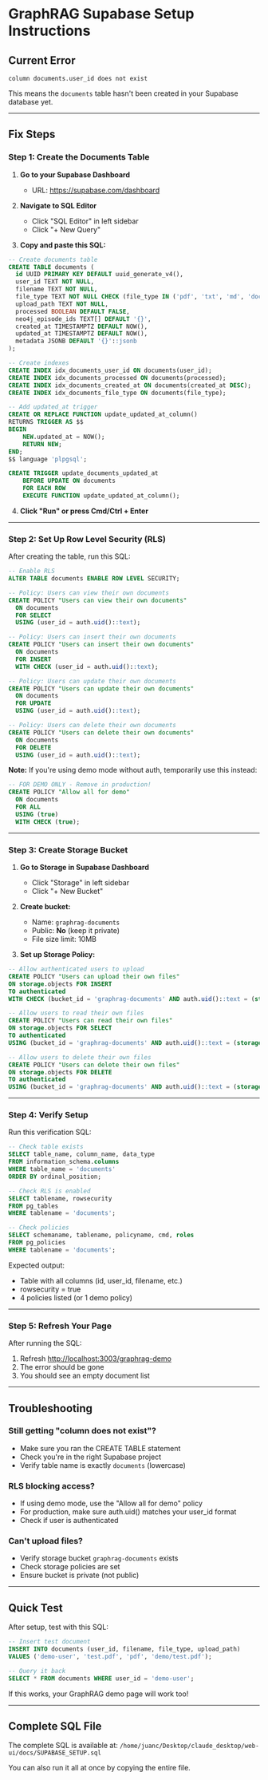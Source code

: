 # GraphRAG Supabase Setup Instructions

## Current Error

`column documents.user_id does not exist`

This means the `documents` table hasn't been created in your Supabase database yet.

---

## Fix Steps

### Step 1: Create the Documents Table

1. **Go to your Supabase Dashboard**
   - URL: <https://supabase.com/dashboard>

2. **Navigate to SQL Editor**
   - Click "SQL Editor" in left sidebar
   - Click "+ New Query"

3. **Copy and paste this SQL:**

```sql
-- Create documents table
CREATE TABLE documents (
  id UUID PRIMARY KEY DEFAULT uuid_generate_v4(),
  user_id TEXT NOT NULL,
  filename TEXT NOT NULL,
  file_type TEXT NOT NULL CHECK (file_type IN ('pdf', 'txt', 'md', 'docx')),
  upload_path TEXT NOT NULL,
  processed BOOLEAN DEFAULT FALSE,
  neo4j_episode_ids TEXT[] DEFAULT '{}',
  created_at TIMESTAMPTZ DEFAULT NOW(),
  updated_at TIMESTAMPTZ DEFAULT NOW(),
  metadata JSONB DEFAULT '{}'::jsonb
);

-- Create indexes
CREATE INDEX idx_documents_user_id ON documents(user_id);
CREATE INDEX idx_documents_processed ON documents(processed);
CREATE INDEX idx_documents_created_at ON documents(created_at DESC);
CREATE INDEX idx_documents_file_type ON documents(file_type);

-- Add updated_at trigger
CREATE OR REPLACE FUNCTION update_updated_at_column()
RETURNS TRIGGER AS $$
BEGIN
    NEW.updated_at = NOW();
    RETURN NEW;
END;
$$ language 'plpgsql';

CREATE TRIGGER update_documents_updated_at 
    BEFORE UPDATE ON documents 
    FOR EACH ROW 
    EXECUTE FUNCTION update_updated_at_column();
```

4. **Click "Run" or press Cmd/Ctrl + Enter**

---

### Step 2: Set Up Row Level Security (RLS)

After creating the table, run this SQL:

```sql
-- Enable RLS
ALTER TABLE documents ENABLE ROW LEVEL SECURITY;

-- Policy: Users can view their own documents
CREATE POLICY "Users can view their own documents"
  ON documents
  FOR SELECT
  USING (user_id = auth.uid()::text);

-- Policy: Users can insert their own documents
CREATE POLICY "Users can insert their own documents"
  ON documents
  FOR INSERT
  WITH CHECK (user_id = auth.uid()::text);

-- Policy: Users can update their own documents
CREATE POLICY "Users can update their own documents"
  ON documents
  FOR UPDATE
  USING (user_id = auth.uid()::text);

-- Policy: Users can delete their own documents
CREATE POLICY "Users can delete their own documents"
  ON documents
  FOR DELETE
  USING (user_id = auth.uid()::text);
```

**Note:** If you're using demo mode without auth, temporarily use this instead:

```sql
-- FOR DEMO ONLY - Remove in production!
CREATE POLICY "Allow all for demo"
  ON documents
  FOR ALL
  USING (true)
  WITH CHECK (true);
```

---

### Step 3: Create Storage Bucket

1. **Go to Storage in Supabase Dashboard**
   - Click "Storage" in left sidebar
   - Click "+ New Bucket"

2. **Create bucket:**
   - Name: `graphrag-documents`
   - Public: **No** (keep it private)
   - File size limit: 10MB

3. **Set up Storage Policy:**

```sql
-- Allow authenticated users to upload
CREATE POLICY "Users can upload their own files"
ON storage.objects FOR INSERT
TO authenticated
WITH CHECK (bucket_id = 'graphrag-documents' AND auth.uid()::text = (storage.foldername(name))[1]);

-- Allow users to read their own files
CREATE POLICY "Users can read their own files"
ON storage.objects FOR SELECT
TO authenticated
USING (bucket_id = 'graphrag-documents' AND auth.uid()::text = (storage.foldername(name))[1]);

-- Allow users to delete their own files
CREATE POLICY "Users can delete their own files"
ON storage.objects FOR DELETE
TO authenticated
USING (bucket_id = 'graphrag-documents' AND auth.uid()::text = (storage.foldername(name))[1]);
```

---

### Step 4: Verify Setup

Run this verification SQL:

```sql
-- Check table exists
SELECT table_name, column_name, data_type
FROM information_schema.columns
WHERE table_name = 'documents'
ORDER BY ordinal_position;

-- Check RLS is enabled
SELECT tablename, rowsecurity 
FROM pg_tables 
WHERE tablename = 'documents';

-- Check policies
SELECT schemaname, tablename, policyname, cmd, roles
FROM pg_policies
WHERE tablename = 'documents';
```

Expected output:

- Table with all columns (id, user_id, filename, etc.)
- rowsecurity = true
- 4 policies listed (or 1 demo policy)

---

### Step 5: Refresh Your Page

After running the SQL:

1. Refresh <http://localhost:3003/graphrag-demo>
2. The error should be gone
3. You should see an empty document list

---

## Troubleshooting

### Still getting "column does not exist"?

- Make sure you ran the CREATE TABLE statement
- Check you're in the right Supabase project
- Verify table name is exactly `documents` (lowercase)

### RLS blocking access?

- If using demo mode, use the "Allow all for demo" policy
- For production, make sure auth.uid() matches your user_id format
- Check if user is authenticated

### Can't upload files?

- Verify storage bucket `graphrag-documents` exists
- Check storage policies are set
- Ensure bucket is private (not public)

---

## Quick Test

After setup, test with this SQL:

```sql
-- Insert test document
INSERT INTO documents (user_id, filename, file_type, upload_path)
VALUES ('demo-user', 'test.pdf', 'pdf', 'demo/test.pdf');

-- Query it back
SELECT * FROM documents WHERE user_id = 'demo-user';
```

If this works, your GraphRAG demo page will work too!

---

## Complete SQL File

The complete SQL is available at:
`/home/juanc/Desktop/claude_desktop/web-ui/docs/SUPABASE_SETUP.sql`

You can also run it all at once by copying the entire file.
